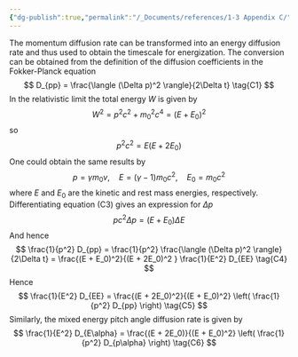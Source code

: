 ```yaml
---
{"dg-publish":true,"permalink":"/_Documents/references/1-3 Appendix C/","noteIcon":"default","created":"2025-08-09T21:45:19.054+08:00","updated":"2025-08-14T21:49:25.009+08:00"}
---
```


The momentum diffusion rate can be transformed into an energy diffusion rate and thus used to obtain the timescale for energization. The conversion can be obtained from the definition of the diffusion coefficients in the Fokker-Planck equation  
$$
D_{pp} = \frac{\langle (\Delta p)^2 \rangle}{2\Delta t} \tag{C1}
$$
In the relativistic limit the total energy $W$ is given by  
$$
W^2 = p^2 c^2 + m_0^2 c^4 = (E + E_0)^2 \tag{C2}
$$
so  
$$
p^2 c^2 = E(E + 2E_0) \tag{C3}
$$
One could obtain the same results by  
$$
p=\gamma m_0 v
,\quad
E=(\gamma-1) m_0 c^2
,\quad
E_0 = m_0 c^2
\tag{add}
$$
where $E$ and $E_0$ are the kinetic and rest mass energies, respectively. Differentiating equation (C3) gives an expression for $\Delta p$ 
$$
pc^2 \Delta p = (E + E_0)\Delta E
$$
And hence  
$$
\frac{1}{p^2} D_{pp} = \frac{1}{p^2} \frac{\langle (\Delta p)^2 \rangle}{2\Delta t} = \frac{(E + E_0)^2}{(E + 2E_0)^2 } \frac{1}{E^2} D_{EE} 
\tag{C4}
$$
Hence  
$$
\frac{1}{E^2} D_{EE} = \frac{(E + 2E_0)^2}{(E + E_0)^2} \left( \frac{1}{p^2} D_{pp} \right) \tag{C5}
$$
Similarly, the mixed energy pitch angle diffusion rate is given by  
$$
\frac{1}{E^2} D_{E\alpha} = \frac{(E + 2E_0)}{(E + E_0)^2} \left( \frac{1}{p^2} D_{p\alpha} \right) \tag{C6}
$$


